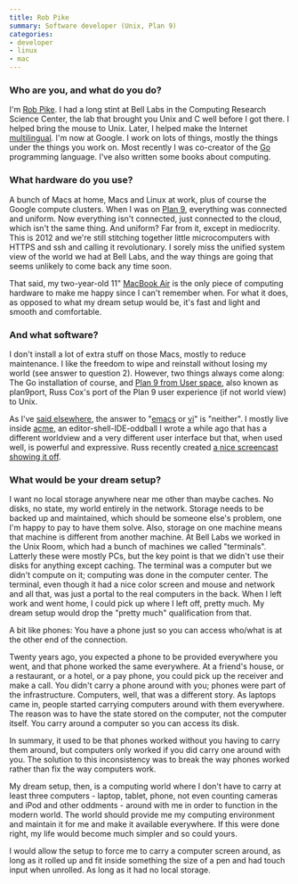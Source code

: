 ```yaml
---
title: Rob Pike
summary: Software developer (Unix, Plan 9)
categories:
- developer
- linux
- mac
---
```


### Who are you, and what do you do?

I'm [Rob Pike](http://research.google.com/pubs/r.html "Rob's page at Google."). I had a long stint at Bell Labs in the Computing Research Science Center, the lab that brought you Unix and C well before I got there. I helped bring the mouse to Unix. Later, I helped make the Internet [multilingual](https://plus.google.com/101960720994009339267/posts/Rz1udTvtiMg "Rob's post on UTF-8."). I'm now at Google. I work on lots of things, mostly the things under the things you work on. Most recently I was co-creator of the [Go][] programming language. I've also written some books about computing.

### What hardware do you use?

A bunch of Macs at home, Macs and Linux at work, plus of course the Google compute clusters. When I was on [Plan 9][plan-9], everything was connected and uniform. Now everything isn't connected, just connected to the cloud, which isn't the same thing. And uniform? Far from it, except in mediocrity. This is 2012 and we're still stitching together little microcomputers with HTTPS and ssh and calling it revolutionary. I sorely miss the unified system view of the world we had at Bell Labs, and the way things are going that seems unlikely to come back any time soon.

That said, my two-year-old 11" [MacBook Air][macbook-air] is the only piece of computing hardware to make me happy since I can't remember when. For what it does, as opposed to what my dream setup would be, it's fast and light and smooth and comfortable.

### And what software?

I don't install a lot of extra stuff on those Macs, mostly to reduce maintenance. I like the freedom to wipe and reinstall without losing my world (see answer to question 2). However, two things always come along: The Go installation of course, and [Plan 9 from User space][plan-9-user-space], also known as plan9port, Russ Cox's port of the Plan 9 user experience (if not world view) to Unix.

As I've [said elsewhere](http://interviews.slashdot.org/story/04/10/18/1153211/rob-pike-responds "An interview with Rob on Slashdot."), the answer to "[emacs][] or [vi][]" is "neither". I mostly live inside [acme][], an editor-shell-IDE-oddball I wrote a while ago that has a different worldview and a very different user interface but that, when used well, is powerful and expressive. Russ recently created [a nice screencast showing it off](http://research.swtch.com/acme "A screencast of Acme by Russ Cox.").

### What would be your dream setup?

I want no local storage anywhere near me other than maybe caches. No disks, no state, my world entirely in the network. Storage needs to be backed up and maintained, which should be someone else's problem, one I'm happy to pay to have them solve. Also, storage on one machine means that machine is different from another machine. At Bell Labs we worked in the Unix Room, which had a bunch of machines we called "terminals". Latterly these were mostly PCs, but the key point is that we didn't use their disks for anything except caching. The terminal was a computer but we didn't compute on it; computing was done in the computer center. The terminal, even though it had a nice color screen and mouse and network and all that, was just a portal to the real computers in the back. When I left work and went home, I could pick up where I left off, pretty much. My dream setup would drop the "pretty much" qualification from that. 

A bit like phones: You have a phone just so you can access who/what is at the other end of the connection.

Twenty years ago, you expected a phone to be provided everywhere you went, and that phone worked the same everywhere. At a friend's house, or a restaurant, or a hotel, or a pay phone, you could pick up the receiver and make a call. You didn't carry a phone around with you; phones were part of the infrastructure. Computers, well, that was a different story. As laptops came in, people started carrying computers around with them everywhere. The reason was to have the state stored on the computer, not the computer itself. You carry around a computer so you can access its disk.

In summary, it used to be that phones worked without you having to carry them around, but computers only worked if you did carry one around with you. The solution to this inconsistency was to break the way phones worked rather than fix the way computers work.

My dream setup, then, is a computing world where I don't have to carry at least three computers - laptop, tablet, phone, not even counting cameras and iPod and other oddments - around with me in order to function in the modern world. The world should provide me my computing environment and maintain it for me and make it available everywhere. If this were done right, my life would become much simpler and so could yours.

I would allow the setup to force me to carry a computer screen around, as long as it rolled up and fit inside something the size of a pen and had touch input when unrolled. As long as it had no local storage.

[macbook-air]: https://www.apple.com/macbook-air/ "A very thin laptop."
[acme]: https://en.wikipedia.org/wiki/Acme_(text_editor) "A text editor and graphical shell for Plan 9."
[emacs]: http://www.gnu.org/software/emacs/ "A free open-source text editor."
[go]: https://golang.org/ "A compiled programming language."
[plan-9-user-space]: https://swtch.com/plan9port/ "A port of Plan 9 programs to *nix."
[plan-9]: https://en.wikipedia.org/wiki/Plan_9_from_Bell_Labs "A distributed operating system."
[vi]: https://en.wikipedia.org/wiki/Vi "A command-line text editor."
